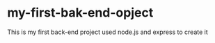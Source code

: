 # my-first-bak-end-opject
This is my first back-end project  used node.js and express to create it 
